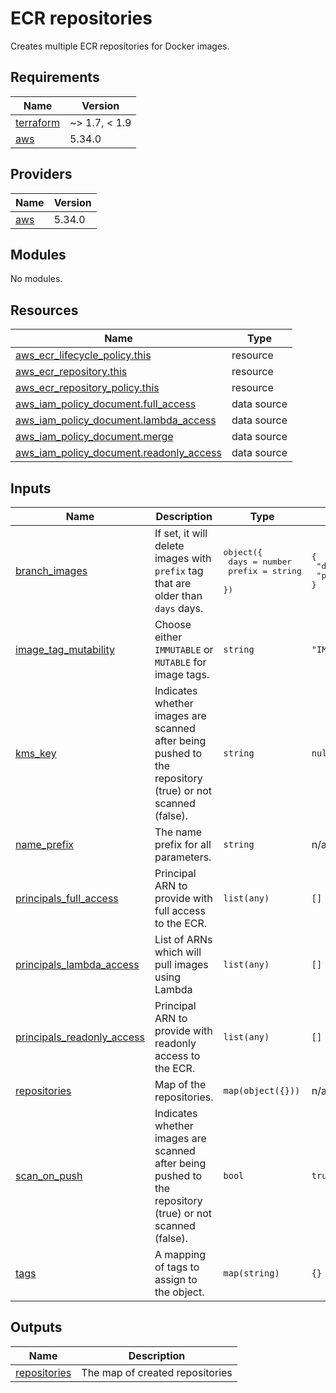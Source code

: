# ECR repositories

Creates multiple ECR repositories for Docker images.

<!-- BEGINNING OF PRE-COMMIT-TERRAFORM DOCS HOOK -->
## Requirements

| Name | Version |
|------|---------|
| <a name="requirement_terraform"></a> [terraform](#requirement\_terraform) | ~> 1.7, < 1.9 |
| <a name="requirement_aws"></a> [aws](#requirement\_aws) | 5.34.0 |

## Providers

| Name | Version |
|------|---------|
| <a name="provider_aws"></a> [aws](#provider\_aws) | 5.34.0 |

## Modules

No modules.

## Resources

| Name | Type |
|------|------|
| [aws_ecr_lifecycle_policy.this](https://registry.terraform.io/providers/hashicorp/aws/5.34.0/docs/resources/ecr_lifecycle_policy) | resource |
| [aws_ecr_repository.this](https://registry.terraform.io/providers/hashicorp/aws/5.34.0/docs/resources/ecr_repository) | resource |
| [aws_ecr_repository_policy.this](https://registry.terraform.io/providers/hashicorp/aws/5.34.0/docs/resources/ecr_repository_policy) | resource |
| [aws_iam_policy_document.full_access](https://registry.terraform.io/providers/hashicorp/aws/5.34.0/docs/data-sources/iam_policy_document) | data source |
| [aws_iam_policy_document.lambda_access](https://registry.terraform.io/providers/hashicorp/aws/5.34.0/docs/data-sources/iam_policy_document) | data source |
| [aws_iam_policy_document.merge](https://registry.terraform.io/providers/hashicorp/aws/5.34.0/docs/data-sources/iam_policy_document) | data source |
| [aws_iam_policy_document.readonly_access](https://registry.terraform.io/providers/hashicorp/aws/5.34.0/docs/data-sources/iam_policy_document) | data source |

## Inputs

| Name | Description | Type | Default | Required |
|------|-------------|------|---------|:--------:|
| <a name="input_branch_images"></a> [branch\_images](#input\_branch\_images) | If set, it will delete images with `prefix` tag that are older than `days` days. | <pre>object({<br>    days   = number<br>    prefix = string<br>  })</pre> | <pre>{<br>  "days": 0,<br>  "prefix": ""<br>}</pre> | no |
| <a name="input_image_tag_mutability"></a> [image\_tag\_mutability](#input\_image\_tag\_mutability) | Choose either `IMMUTABLE` or `MUTABLE` for image tags. | `string` | `"IMMUTABLE"` | no |
| <a name="input_kms_key"></a> [kms\_key](#input\_kms\_key) | Indicates whether images are scanned after being pushed to the repository (true) or not scanned (false). | `string` | `null` | no |
| <a name="input_name_prefix"></a> [name\_prefix](#input\_name\_prefix) | The name prefix for all parameters. | `string` | n/a | yes |
| <a name="input_principals_full_access"></a> [principals\_full\_access](#input\_principals\_full\_access) | Principal ARN to provide with full access to the ECR. | `list(any)` | `[]` | no |
| <a name="input_principals_lambda_access"></a> [principals\_lambda\_access](#input\_principals\_lambda\_access) | List of ARNs which will pull images using Lambda | `list(any)` | `[]` | no |
| <a name="input_principals_readonly_access"></a> [principals\_readonly\_access](#input\_principals\_readonly\_access) | Principal ARN to provide with readonly access to the ECR. | `list(any)` | `[]` | no |
| <a name="input_repositories"></a> [repositories](#input\_repositories) | Map of the repositories. | `map(object({}))` | n/a | yes |
| <a name="input_scan_on_push"></a> [scan\_on\_push](#input\_scan\_on\_push) | Indicates whether images are scanned after being pushed to the repository (true) or not scanned (false). | `bool` | `true` | no |
| <a name="input_tags"></a> [tags](#input\_tags) | A mapping of tags to assign to the object. | `map(string)` | `{}` | no |

## Outputs

| Name | Description |
|------|-------------|
| <a name="output_repositories"></a> [repositories](#output\_repositories) | The map of created repositories |
<!-- END OF PRE-COMMIT-TERRAFORM DOCS HOOK -->
